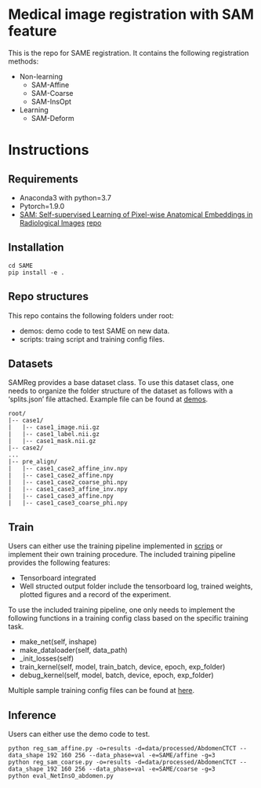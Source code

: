 # Medical image registration with SAM feature

This is the repo for SAME registration. It contains the following registration methods:
- Non-learning
    - SAM-Affine 
    - SAM-Coarse
    - SAM-InsOpt
- Learning
    - SAM-Deform


# Instructions
## Requirements
- Anaconda3 with python=3.7
- Pytorch=1.9.0
- [SAM: Self-supervised Learning of Pixel-wise Anatomical Embeddings in Radiological Images](https://ieeexplore.ieee.org/document/9760421/) [repo](https://github.com/alibaba-damo-academy/self-supervised-anatomical-embedding-v2)

## Installation
```
cd SAME
pip install -e .
```

## Repo structures
This repo contains the following folders under root: 
- demos: demo code to test SAME on new data.
- scripts: traing script and training config files.


## Datasets
SAMReg provides a base dataset class. To use this dataset class, one needs to organize the folder structure of the dataset as follows with a ‘splits.json’ file attached.  Example file can be found at [demos](demos/).
```
root/
|-- case1/
|   |-- case1_image.nii.gz
|   |-- case1_label.nii.gz
|   |-- case1_mask.nii.gz
|-- case2/
...
|-- pre_align/
|   |-- case1_case2_affine_inv.npy
|   |-- case1_case2_affine.npy
|   |-- case1_case2_coarse_phi.npy
|   |-- case1_case3_affine_inv.npy
|   |-- case1_case3_affine.npy
|   |-- case1_case3_coarse_phi.npy

```


## Train
Users can either use the training pipeline implemented in [scrips](scripts/) or implement their own training procedure. The included training pipeline provides the following features:
- Tensorboard integrated
- Well structed output folder include the tensorboard log, trained weights, plotted figures and a record of the experiment.

To use the included training pipeline, one only needs to implement the following functions in a training config class based on the specific training task.
- make_net(self, inshape)
- make_dataloader(self, data_path)
- _init_losses(self)
- train_kernel(self, model, train_batch, device, epoch, exp_folder)
- debug_kernel(self, model, batch, device, epoch, exp_folder)

Multiple sample training config files can be found at [here](scripts/train_config/).

## Inference
Users can either use the demo code to test.
```
python reg_sam_affine.py -o=results -d=data/processed/AbdomenCTCT --data_shape 192 160 256 --data_phase=val -e=SAME/affine -g=3 
python reg_sam_coarse.py -o=results -d=data/processed/AbdomenCTCT --data_shape 192 160 256 --data_phase=val -e=SAME/coarse -g=3 
python eval_NetInsO_abdomen.py
```


